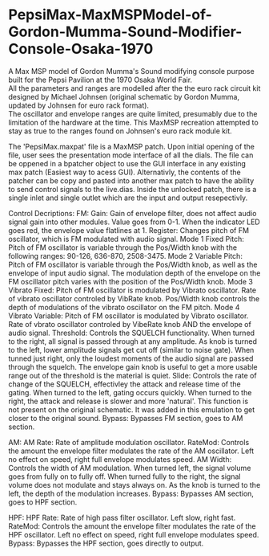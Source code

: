 # PepsiMax-MaxMSPModel-of-Gordon-Mumma-Sound-Modifier-Console-Osaka-1970
A Max MSP model of Gordon Mumma's Sound modifying console purpose built for the Pepsi Pavilion at the 1970 Osaka World Fair.  
All the parameters and ranges are modelled after the the euro rack circuit kit designed by Michael Johnsen (original schematic by Gordon Mumma, updated by Johnsen for euro rack format).  
The oscillator and envelope ranges are quite limited, presumably due to the limitation of the hardware at the time. 
This MaxMSP recreation attempted to stay as true to the ranges found on Johnsen's euro rack module kit.

The 'PepsiMax.maxpat' file is a MaxMSP patch.
Upon initial opening of the file, user sees the presentation mode interface of all the dials.
The file can be oppened in a bpatcher object to use the GUI interface in any existing max patch (Easiest way to acess GUI).
Alternativly, the contents of the patcher can be copy and pasted into another max patch to have the ability to send control signals to the live.dias.
Inside the unlocked patch, there is a single inlet and single outlet which are the input and output resepectivly.

Control Decriptions:
FM:
Gain: Gain of envelope filter, does not affect audio signal gain into other modules. Value goes from 0-1. When the indicator LED goes red, the envelope value flatlines at 1.
Register: Changes pitch of FM oscillator, which is FM modulated with audio signal.
Mode 1 Fixed Pitch: Pitch of FM oscillator is variable through the Pos/Width knob with the following ranges: 90-126, 636-870, 2508-3475.
Mode 2 Variable Pitch: Pitch of FM oscillator is variable through the Pos/Width knob, as well as the envelope of input audio signal. The modulation depth of the envelope on the FM oscillator pitch varies with the position of the Pos/Width knob. 
Mode 3 Vibrato Fixed: Pitch of FM oscillator is  modulated by Vibrato oscillator. Rate of vibrato oscillator controled by VibRate knob. Pos/Width knob controls the depth of modulations of the vibrato oscillator on the FM pitch.
Mode 4 Vibrato Variable: Pitch of FM oscillator is  modulated by Vibrato oscillator. Rate of vbrato oscillator controled by VibeRate knob AND the envelope of audio signal. 
Threshold: Controls the SQUELCH functionality. When turned to the right, all signal is passed through at any amplitude. As knob is turned to the left, lower amplitude signals get cut off (similar to noise gate). When tunned just right, only the loudest moments of the audio signal are passed through the squelch. The envelope gain knob is useful to get a more usable range out of the threshold is the material is quiet.
Slide: Controls the rate of change of the SQUELCH, effectivley the attack and release time of the gating. When turned to the left, gating occurs quickly. When turned to the right, the attack and release is slower and more 'natural'. This function is not present on the original schematic. It was added in this emulation to get closer to the original sound.
Bypass: Bypasses FM section, goes to AM section.

AM:
AM Rate: Rate of amplitude modulation oscillator.
RateMod: Controls the amount the envelope filter modulates the rate of the AM oscillator. Left no effect on speed, right full envelope modulates speed.
AM Width: Controls the width of AM modulation. When turned left, the signal volume goes from fully on to fully off. When turned fully to the right, the signal volume does not modulate and stays always on. As the knob is turned to the left, the depth of the modulation increases.
Bypass: Bypasses AM section, goes to HPF section.

HPF:
HPF Rate: Rate of high pass filter oscillator. Left slow, right fast.
RateMod: Controls the amount the envelope filter modulates the rate of the HPF oscillator. Left no effect on speed, right full envelope modulates speed.
Bypass: Bypasses the HPF section, goes directly to output.
